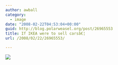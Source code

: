 ```yaml
---
author: awball
category:
  - image
date: "2008-02-22T04:53:04+00:00"
guid: http://blog.polarweasel.org/post/26965553
title: If IKEA were to sell carsâ€¦
url: /2008/02/22/26965553/

---
```

![](/wp-content/uploads/2008/02/26965553.jpg)
